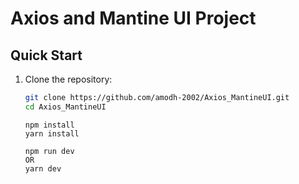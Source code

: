 # Axios and Mantine UI Project

## Quick Start

1. Clone the repository:

   ```bash
   git clone https://github.com/amodh-2002/Axios_MantineUI.git
   cd Axios_MantineUI
   ```

   ```
   npm install
   yarn install
   ```

   ```
   npm run dev
   OR
   yarn dev
   ```

